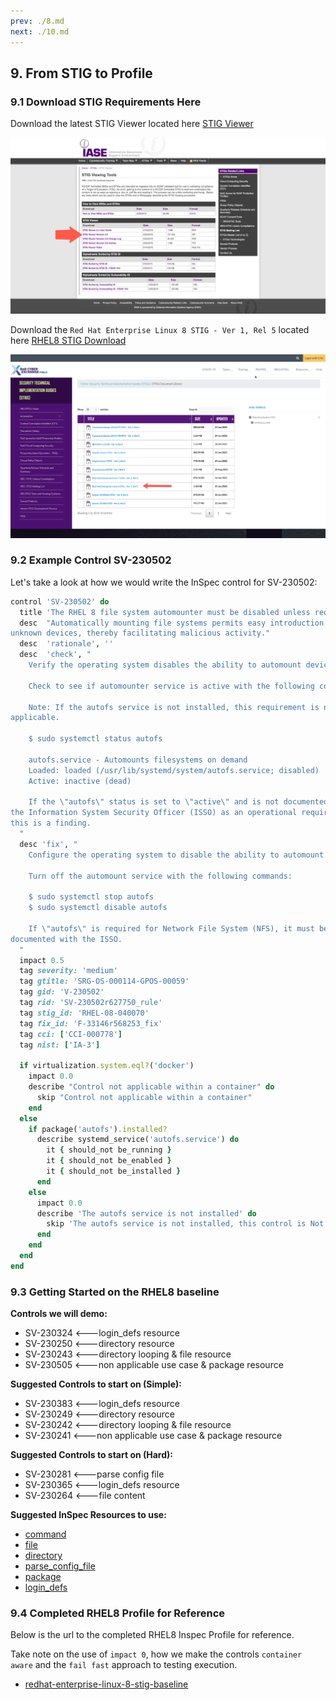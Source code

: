 ```yaml
---
prev: ./8.md
next: ./10.md
---
```


## 9. From STIG to Profile

### 9.1 Download STIG Requirements Here

Download the latest STIG Viewer located here [STIG Viewer](https://public.cyber.mil/stigs/srg-stig-tools/)

![Alt text](../assets/img/Download_STIG_Viewer.png)

Download the `Red Hat Enterprise Linux 8 STIG - Ver 1, Rel 5` located here [RHEL8 STIG Download](https://public.cyber.mil/stigs/downloads/?_dl_facet_stigs=operating-systems%2Cunix-linux)

![Alt text](../assets/img/Download_STIG.png)

### 9.2 Example Control SV-230502

Let's take a look at how we would write the InSpec control for SV-230502:

```ruby
control 'SV-230502' do
  title 'The RHEL 8 file system automounter must be disabled unless required.'
  desc  "Automatically mounting file systems permits easy introduction of
unknown devices, thereby facilitating malicious activity."
  desc  'rationale', ''
  desc  'check', "
    Verify the operating system disables the ability to automount devices.

    Check to see if automounter service is active with the following command:

    Note: If the autofs service is not installed, this requirement is not
applicable.

    $ sudo systemctl status autofs

    autofs.service - Automounts filesystems on demand
    Loaded: loaded (/usr/lib/systemd/system/autofs.service; disabled)
    Active: inactive (dead)

    If the \"autofs\" status is set to \"active\" and is not documented with
the Information System Security Officer (ISSO) as an operational requirement,
this is a finding.
  "
  desc 'fix', "
    Configure the operating system to disable the ability to automount devices.

    Turn off the automount service with the following commands:

    $ sudo systemctl stop autofs
    $ sudo systemctl disable autofs

    If \"autofs\" is required for Network File System (NFS), it must be
documented with the ISSO.
  "
  impact 0.5
  tag severity: 'medium'
  tag gtitle: 'SRG-OS-000114-GPOS-00059'
  tag gid: 'V-230502'
  tag rid: 'SV-230502r627750_rule'
  tag stig_id: 'RHEL-08-040070'
  tag fix_id: 'F-33146r568253_fix'
  tag cci: ['CCI-000778']
  tag nist: ['IA-3']

  if virtualization.system.eql?('docker')
    impact 0.0
    describe "Control not applicable within a container" do
      skip "Control not applicable within a container"
    end
  else
    if package('autofs').installed?
      describe systemd_service('autofs.service') do
        it { should_not be_running }
        it { should_not be_enabled }
        it { should_not be_installed }
      end
    else
      impact 0.0
      describe 'The autofs service is not installed' do
        skip 'The autofs service is not installed, this control is Not Applicable.'
      end
    end
  end
end
```

### 9.3 Getting Started on the RHEL8 baseline

**Controls we will demo:**

- SV-230324 <---login_defs resource
- SV-230250 <---directory resource
- SV-230243 <---directory looping & file resource
- SV-230505 <---non applicable use case & package resource

**Suggested Controls to start on (Simple):**

- SV-230383 <---login_defs resource
- SV-230249 <---directory resource
- SV-230242 <---directory looping & file resource
- SV-230241 <---non applicable use case & package resource

**Suggested Controls to start on (Hard):**

- SV-230281 <---parse config file
- SV-230365 <---login_defs resource
- SV-230264 <---file content

**Suggested InSpec Resources to use:**

- [command](https://www.inspec.io/docs/reference/resources/command/)
- [file](https://www.inspec.io/docs/reference/resources/file/)
- [directory](https://www.inspec.io/docs/reference/resources/directory/)
- [parse_config_file](https://www.inspec.io/docs/reference/resources/parse_config_file/)
- [package](https://www.inspec.io/docs/reference/resources/package/)
- [login_defs](https://docs.chef.io/inspec/resources/login_defs/)

### 9.4 Completed RHEL8 Profile for Reference

Below is the url to the completed RHEL8 Inspec Profile for reference.

Take note on the use of `impact 0`, how we make the controls `container aware` and the `fail fast` approach to testing execution.

- [redhat-enterprise-linux-8-stig-baseline](https://github.com/CMSgov/redhat-enterprise-linux-8-stig-baseline)
